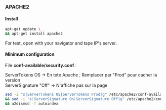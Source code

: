 ### APACHE2


#### Install

```bash
apt-get update \
&& apt-get install apache2
```
For test, open with your navigator and tape IP's server.

#### Minimum configuration

File **conf-available/security.conf** :

ServerTokens OS -> En tete Apache ; Remplacer par "Prod" pour cacher la version
<br/>
ServerSignature "Off" -> N'affiche pas sur la page

```bash
sed -i "s|ServerTokens OS|ServerTokens Prod|g" /etc/apache2/conf-available/security.conf \
&& sed -i "s|ServerSignature On|ServerSignature Off|g" /etc/apache2/conf-available/security.conf \
&& a2dismod -f autoindex
```
